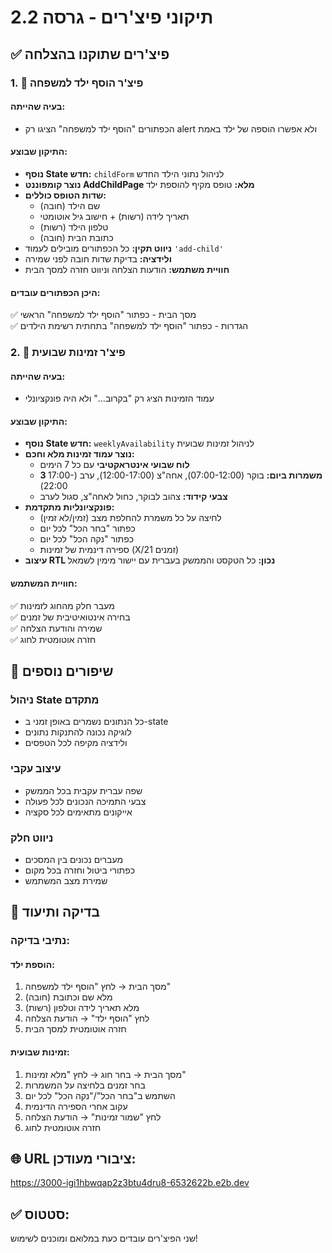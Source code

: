 # תיקוני פיצ'רים - גרסה 2.2

## ✅ פיצ'רים שתוקנו בהצלחה

### 1. 👶 **פיצ'ר הוסף ילד למשפחה**

#### **בעיה שהייתה:**
- הכפתורים "הוסף ילד למשפחה" הציגו רק alert ולא אפשרו הוספה של ילד באמת

#### **התיקון שבוצע:**
- **נוסף State חדש:** `childForm` לניהול נתוני הילד החדש
- **נוצר קומפוננט AddChildPage מלא:** טופס מקיף להוספת ילד
- **שדות הטופס כוללים:**
  - שם הילד (חובה)
  - תאריך לידה (רשות) + חישוב גיל אוטומטי
  - טלפון הילד (רשות)
  - כתובת הבית (חובה)
- **ניווט תקין:** כל הכפתורים מובילים לעמוד `'add-child'`
- **ולידציה:** בדיקת שדות חובה לפני שמירה
- **חוויית משתמש:** הודעות הצלחה וניווט חזרה למסך הבית

#### **היכן הכפתורים עובדים:**
✅ מסך הבית - כפתור "הוסף ילד למשפחה" הראשי  
✅ הגדרות - כפתור "הוסף ילד למשפחה" בתחתית רשימת הילדים

### 2. 📅 **פיצ'ר זמינות שבועית**

#### **בעיה שהייתה:**
- עמוד הזמינות הציג רק "בקרוב..." ולא היה פונקציונלי

#### **התיקון שבוצע:**
- **נוסף State חדש:** `weeklyAvailability` לניהול זמינות שבועית
- **נוצר עמוד זמינות מלא וחכם:**
  - **לוח שבועי אינטראקטיבי** עם כל 7 הימים
  - **3 משמרות ביום:** בוקר (07:00-12:00), אחה"צ (12:00-17:00), ערב (17:00-22:00)
  - **צבעי קידוד:** צהוב לבוקר, כחול לאחה"צ, סגול לערב
- **פונקציונליות מתקדמת:**
  - לחיצה על כל משמרת להחלפת מצב (זמין/לא זמין)
  - כפתור "בחר הכל" לכל יום
  - כפתור "נקה הכל" לכל יום
  - ספירה דינמית של זמינות (X/21 זמנים)
- **עיצוב RTL נכון:** כל הטקסט והממשק בעברית עם יישור מימין לשמאל

#### **חוויית המשתמש:**
✅ מעבר חלק מהחוג לזמינות  
✅ בחירה אינטואיטיבית של זמנים  
✅ שמירה והודעת הצלחה  
✅ חזרה אוטומטית לחוג  

## 🚀 שיפורים נוספים

### **ניהול State מתקדם**
- כל הנתונים נשמרים באופן זמני ב-state
- לוגיקה נכונה להתנקות נתונים
- ולידציה מקיפה לכל הטפסים

### **עיצוב עקבי**
- שפה עברית עקבית בכל הממשק
- צבעי התמיכה הנכונים לכל פעולה
- אייקונים מתאימים לכל סקציה

### **ניווט חלק**
- מעברים נכונים בין המסכים
- כפתורי ביטול וחזרה בכל מקום
- שמירת מצב המשתמש

## 📱 בדיקה ותיעוד

### **נתיבי בדיקה:**

#### **הוספת ילד:**
1. מסך הבית → לחץ "הוסף ילד למשפחה" 
2. מלא שם וכתובת (חובה)
3. מלא תאריך לידה וטלפון (רשות)
4. לחץ "הוסף ילד" → הודעת הצלחה
5. חזרה אוטומטית למסך הבית

#### **זמינות שבועית:**
1. מסך הבית → בחר חוג → לחץ "מלא זמינות"
2. בחר זמנים בלחיצה על המשמרות
3. השתמש ב"בחר הכל"/"נקה הכל" לכל יום
4. עקוב אחרי הספירה הדינמית
5. לחץ "שמור זמינות" → הודעת הצלחה
6. חזרה אוטומטית לחוג

## 🌐 **URL ציבורי מעודכן:**
https://3000-igi1hbwqap2z3btu4dru8-6532622b.e2b.dev

## ✅ **סטטוס:** 
שני הפיצ'רים עובדים כעת במלואם ומוכנים לשימוש!
